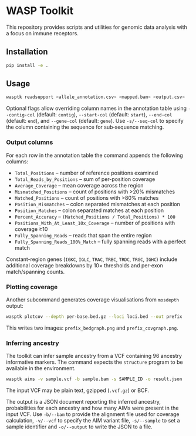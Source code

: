 # WASP Toolkit

This repository provides scripts and utilities for genomic data analysis with a focus on immune receptors. 

## Installation

```bash
pip install -e .
```

## Usage

```bash
wasptk readsupport <allele_annotation.csv> <mapped.bam> <output.csv>
```

Optional flags allow overriding column names in the annotation table using
`--contig-col` (default: `contig`), `--start-col` (default: `start`),
`--end-col` (default: `end`), and `--gene-col` (default: `gene`).
Use `-s/--seq-col` to specify the column containing the sequence for
sub‑sequence matching.

### Output columns

For each row in the annotation table the command appends the following columns:

* `Total_Positions` – number of reference positions examined
* `Total_Reads_by_Positions` – sum of per-position coverage
* `Average_Coverage` – mean coverage across the region
* `Mismatched_Positions` – count of positions with >20% mismatches
* `Matched_Positions` – count of positions with >80% matches
* `Position_Mismatches` – colon separated mismatches at each position
* `Position_Matches` – colon separated matches at each position
* `Percent_Accuracy` – `(Matched_Positions / Total_Positions) * 100`
* `Positions_With_At_Least_10x_Coverage` – number of positions with coverage ≥10
* `Fully_Spanning_Reads` – reads that span the entire region
* `Fully_Spanning_Reads_100%_Match` – fully spanning reads with a perfect match

Constant-region genes (`IGKC`, `IGLC`, `TRAC`, `TRBC`, `TRDC`, `TRGC`, `IGHC`) include
additional coverage breakdowns by 10× thresholds and per‑exon match/spanning counts.

### Plotting coverage

Another subcommand generates coverage visualisations from `mosdepth` output:

```bash
wasptk plotcov --depth per-base.bed.gz --loci loci.bed --out prefix
```

This writes two images: `prefix_bedgraph.png` and `prefix_covgraph.png`.

### Inferring ancestry

The toolkit can infer sample ancestry from a VCF containing 96 ancestry
informative markers. The command expects the `structure` program to be
available in the environment.

```bash
wasptk aims -v sample.vcf -b sample.bam -s SAMPLE_ID -o result.json
```

The input VCF may be plain text, gzipped (`.vcf.gz`) or BCF.

The output is a JSON document reporting the inferred ancestry, probabilities
for each ancestry and how many AIMs were present in the input VCF. Use
`-b/--bam` to provide the alignment file used for coverage calculation,
`-v/--vcf` to specify the AIM variant file, `-s/--sample` to set a sample
identifier and `-o/--output` to write the JSON to a file.
